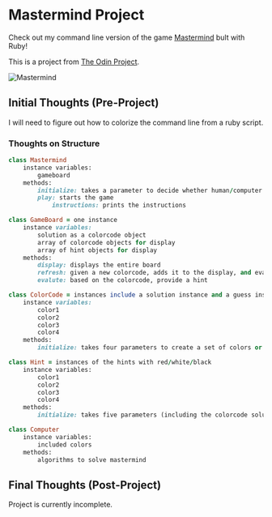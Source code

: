 # Mastermind Project

Check out my command line version of the game [Mastermind](https://en.wikipedia.org/wiki/Mastermind_(board_game)) bult with Ruby!

This is a project from [The Odin Project](https://www.theodinproject.com/courses/ruby-programming/lessons/oop).

![Mastermind](https://en.wikipedia.org/wiki/Mastermind_(board_game)#/media/File:Mastermind.jpg)

## Initial Thoughts (Pre-Project)

I will need to figure out how to colorize the command line from a ruby script.

### Thoughts on Structure

```ruby
class Mastermind
	instance variables:
		gameboard
	methods:
		initialize: takes a parameter to decide whether human/computer picks the code
		play: starts the game
			instructions: prints the instructions

class GameBoard = one instance
	instance variables: 
		solution as a colorcode object
		array of colorcode objects for display
		array of hint objects for display
	methods:
		display: displays the entire board
		refresh: given a new colorcode, adds it to the display, and evaluates the hints
		evalute: based on the colorcode, provide a hint

class ColorCode = instances include a solution instance and a guess instance 
	instance variables: 
		color1
		color2
		color3
		color4
	methods:
		initialize: takes four parameters to create a set of colors or defaults to a randomly selected set of color

class Hint = instances of the hints with red/white/black
	instance variables:
		color1
		color2
		color3
		color4
	methods:
		initialize: takes five parameters (including the colorcode solution) and sets its four colors accordingly

class Computer
	instance variables:
		included colors
	methods:
		algorithms to solve mastermind
```
	


## Final Thoughts (Post-Project)

Project is currently incomplete.
